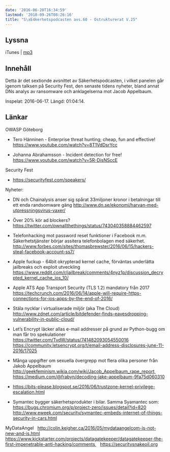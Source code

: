 ```yaml
---
date: '2016-06-20T16:34:59'
lastmod: '2018-09-26T08:26:16'
title: "S\xE4kerhetspodcasten avs.60 - Ostrukturerat V.25"
---
```

## Lyssna

iTunes \| [mp3](http://traffic.libsyn.com/sakerhetspodcasten/v24_2016_Ostrukturerat.mp3)

## Innehåll

Detta är det sextionde avsnittet av Säkerhetspodcasten, i vilket panelen går igenom
talksen på Security Fest, den senaste tidens nyheter, bland annat DNs analys av ransomware
och anklagelserna mot Jacob Appelbaum.

Inspelat: 2016-06-17. Längd: 01:04:14.

## Länkar

OWASP Göteborg


* Tero Hänninen - Enterprise threat hunting; cheap, fun and effective!
[https://www.youtube.com/watch?v=8T1VdDsrYcc
](https://www.youtube.com/watch?v=8T1VdDsrYcc)

* Johanna Abrahamsson - Incident detection for free!  
[https://www.youtube.com/watch?v=5R-DisNSccE
](https://www.youtube.com/watch?v=5R-DisNSccE)



Security Fest

* [https://securityfest.com/speakers/
](https://securityfest.com/speakers/)



Nyheter:

* DN och Chainalysis anser sig spårat 33miljoner kronor i betalningar till ett enda
randsomware gäng
[http://www.dn.se/ekonomi/harvan-med-utpressningsvirus-vaxer/
](http://www.dn.se/ekonomi/harvan-med-utpressningsvirus-vaxer/)

* Över 20% kör ad blockers?  
[https://twitter.com/pwnallthethings/status/743040358884462597
](https://twitter.com/pwnallthethings/status/743040358884462597)

* Telefonhacking mot password reset funktioner i Facebook m.m. Säkerhetstjänster
börjar assitera telefonbolagen med säkerhet.
[http://www.forbes.com/sites/thomasbrewster/2016/06/15/hackers-steal-facebook-account-ss7/
](http://www.forbes.com/sites/thomasbrewster/2016/06/15/hackers-steal-facebook-account-ss7/)

* Apple fuckup - 64bit okrypterad kernel cache, förväntas underlätta jailbreaks och
exploit utveckling
[https://www.reddit.com/r/jailbreak/comments/4nyz1p/discussion_decrypted_kernel_cache_ios_10/
](https://www.reddit.com/r/jailbreak/comments/4nyz1p/discussion_decrypted_kernel_cache_ios_10/)

* Apple ATS App Transport Security (TLS 1.2) mandatory från 2017
[https://techcrunch.com/2016/06/14/apple-will-require-https-connections-for-ios-apps-by-the-end-of-2016/
](https://techcrunch.com/2016/06/14/apple-will-require-https-connections-for-ios-apps-by-the-end-of-2016/)


* Stäla nycklar i virtualiserade miljör (aka The Cloud)
[http://www.zdnet.com/article/bitdefender-finds-eavesdropping-vulnerability-in-public-cloud/
](http://www.zdnet.com/article/bitdefender-finds-eavesdropping-vulnerability-in-public-cloud/)

* Let’s Encrypt läcker allas e-mail addresser på grund av Python-bugg om man får tro spekulationer
[https://twitter.com/TvdW/status/741482093054550016
](https://twitter.com/TvdW/status/741482093054550016)  [https://community.letsencrypt.org/t/email-address-disclosures-june-11-2016/17025
](https://community.letsencrypt.org/t/email-address-disclosures-june-11-2016/17025)

* Många uppgifter om sexuella övergrepp mot flera olika personer från Jakob Appelbaum
[http://geekfeminism.wikia.com/wiki/Jacob_Appelbaum_rape_report
](http://geekfeminism.wikia.com/wiki/Jacob_Appelbaum_rape_report)   
[https://medium.com/@frabyn/decoding-jake-appelbaum-9fa75d060310
](https://medium.com/@frabyn/decoding-jake-appelbaum-9fa75d060310)

* [https://bits-please.blogspot.se/2016/06/trustzone-kernel-privilege-escalation.html
](https://bits-please.blogspot.se/2016/06/trustzone-kernel-privilege-escalation.html)

* Symantec bygger säkerhetsprodukter i bilar. Samma Syamantec som:
[https://bugs.chromium.org/p/project-zero/issues/detail?id=820
](https://bugs.chromium.org/p/project-zero/issues/detail?id=820)  [http://www.eweek.com/security/symantec-embeds-internet-of-things-security-in-cars.html
](http://www.eweek.com/security/symantec-embeds-internet-of-things-security-in-cars.html)



MyDataAngel
 
[http://colin.keigher.ca/2016/05/mydataangelcom-is-not-new-and-is.html
](http://colin.keigher.ca/2016/05/mydataangelcom-is-not-new-and-is.html)  [https://www.kickstarter.com/projects/datagatekeeper/datagatekeeper-the-first-impenetrable-anti-hacking/comments
](https://www.kickstarter.com/projects/datagatekeeper/datagatekeeper-the-first-impenetrable-anti-hacking/comments)
  
[https://securitysnakeoil.org
](https://securitysnakeoil.org)

